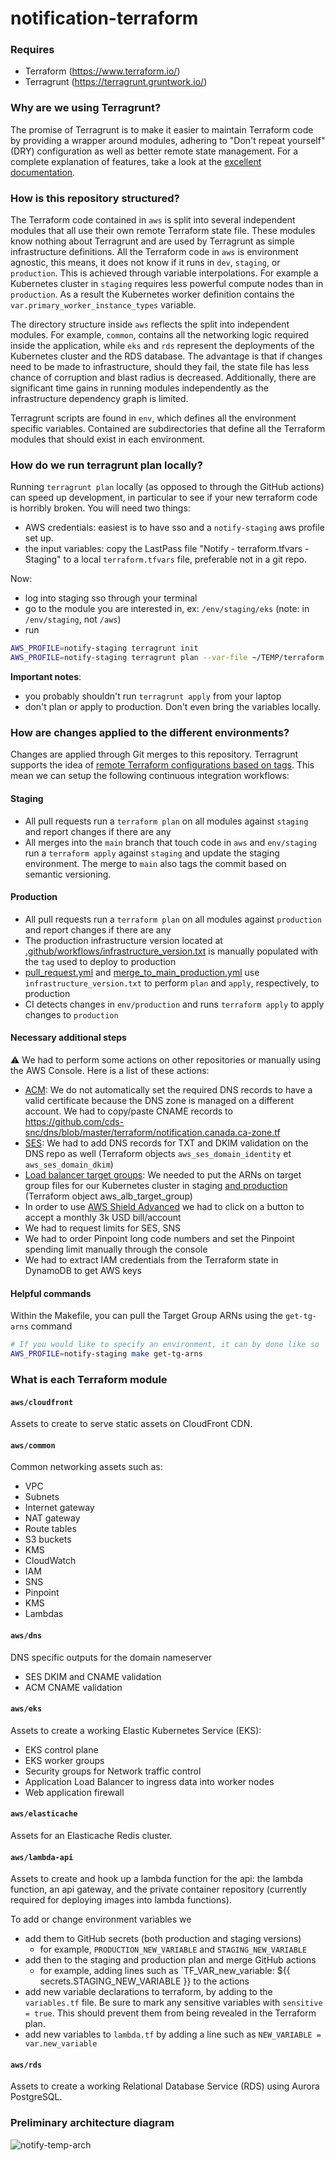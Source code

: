 # notification-terraform

### Requires

- Terraform (https://www.terraform.io/)
- Terragrunt (https://terragrunt.gruntwork.io/)

### Why are we using Terragrunt?

The promise of Terragrunt is to make it easier to maintain Terraform code by providing a wrapper around modules, adhering to "Don't repeat yourself" (DRY) configuration as well as better remote state management. For a complete explanation of features, take a look at the [excellent documentation](https://terragrunt.gruntwork.io/docs/#features).

### How is this repository structured?

The Terraform code contained in `aws` is split into several independent modules that all use their own remote Terraform state file. These modules know nothing about Terragrunt and are used by Terragrunt as simple infrastructure definitions. All the Terraform code in `aws` is environment agnostic, this means, it does not know if it runs in `dev`, `staging`, or `production`. This is achieved through variable interpolations. For example a Kubernetes cluster in `staging` requires less powerful compute nodes than in `production`. As a result the Kubernetes worker definition contains the `var.primary_worker_instance_types` variable.

The directory structure inside `aws` reflects the split into independent modules. For example, `common`, contains all the networking logic required inside the application, while `eks` and `rds` represent the deployments of the Kubernetes cluster and the RDS database. The advantage is that if changes need to be made to infrastructure, should they fail, the state file has less chance of corruption and blast radius is decreased. Additionally, there are significant time gains in running modules independently as the infrastructure dependency graph is limited.

Terragrunt scripts are found in `env`, which defines all the environment specific variables. Contained are subdirectories that define all the Terraform modules that should exist in each environment.

### How do we run terragrunt plan locally?

Running `terragrunt plan` locally (as opposed to through the GitHub actions) can speed up development, in particular to see if your new terraform code is horribly broken. You will need two things:

- AWS credentials: easiest is to have sso and a `notify-staging` aws profile set up.
- the input variables: copy the LastPass file "Notify - terraform.tfvars - Staging" to a local `terraform.tfvars` file, preferable not in a git repo.

Now:

- log into staging sso through your terminal
- go to the module you are interested in, ex: `/env/staging/eks` (note: in `/env/staging`, not `/aws`)
- run

```sh
AWS_PROFILE=notify-staging terragrunt init
AWS_PROFILE=notify-staging terragrunt plan --var-file ~/TEMP/terraform.tfvars
```

**Important notes**:

- you probably shouldn't run `terragrunt apply` from your laptop
- don't plan or apply to production. Don't even bring the variables locally.

### How are changes applied to the different environments?

Changes are applied through Git merges to this repository. Terragrunt supports the idea of [remote Terraform configurations based on tags](https://terragrunt.gruntwork.io/docs/features/keep-your-terraform-code-dry/#remote-terraform-configurations). This mean we can setup the following continuous integration workflows:

#### Staging

- All pull requests run a `terraform plan` on all modules against `staging` and report changes if there are any
- All merges into the `main` branch that touch code in `aws` and `env/staging` run a `terraform apply` against `staging` and update the staging environment. The merge to `main` also tags the commit based on semantic versioning.

#### Production

- All pull requests run a `terraform plan` on all modules against `production` and report changes if there are any
- The production infrastructure version located at [.github/workflows/infrastructure_version.txt](.github/workflows/infrastructure_version.txt) is manually populated with the `tag` used to deploy to production
- [pull_request.yml](`.github/workflows/pull_request.yml`) and [merge_to_main_production.yml](.github/workflows/merge_to_main_production.yml) use `infrastructure_version.txt` to perform `plan` and `apply`, respectively, to production
- CI detects changes in `env/production` and runs `terraform apply` to apply changes to `production`

#### Necessary additional steps

⚠️ We had to perform some actions on other repositories or manually using the AWS Console. Here is a list of these actions:

- [ACM](https://github.com/cds-snc/notification-terraform/blob/main/aws/dns/acm.tf): We do not automatically set the required DNS records to have a valid certificate because the DNS zone is managed on a different account. We had to copy/paste CNAME records to https://github.com/cds-snc/dns/blob/master/terraform/notification.canada.ca-zone.tf 
- [SES](https://github.com/cds-snc/notification-terraform/blob/main/aws/dns/ses.tf): We had to add DNS records for TXT and DKIM validation on the DNS repo as well (Terraform objects `aws_ses_domain_identity` et `aws_ses_domain_dkim`)
- [Load balancer target groups](https://github.com/cds-snc/notification-terraform/blob/main/aws/eks/alb.tf): We needed to put the ARNs on target group files for our Kubernetes cluster in staging [and production](https://github.com/cds-snc/notification-manifests/tree/main/env/production) (Terraform object aws_alb_target_group)
- In order to use [AWS Shield Advanced](https://aws.amazon.com/shield/) we had to click on a button to accept a monthly 3k USD bill/account
- We had to request limits for SES, SNS
- We had to order Pinpoint long code numbers and set the Pinpoint spending limit manually through the console
- We had to extract IAM credentials from the Terraform state in DynamoDB to get AWS keys

#### Helpful commands

Within the Makefile, you can pull the Target Group ARNs using the `get-tg-arns` command

```sh
# If you would like to specify an environment, it can by done like so
AWS_PROFILE=notify-staging make get-tg-arns
```

### What is each Terraform module

#### `aws/cloudfront`

Assets to create to serve static assets on CloudFront CDN.

#### `aws/common`

Common networking assets such as:

- VPC
- Subnets
- Internet gateway
- NAT gateway
- Route tables
- S3 buckets
- KMS
- CloudWatch
- IAM
- SNS
- Pinpoint
- KMS
- Lambdas

#### `aws/dns`

DNS specific outputs for the domain nameserver

- SES DKIM and CNAME validation
- ACM CNAME validation

#### `aws/eks`

Assets to create a working Elastic Kubernetes Service (EKS):

- EKS control plane
- EKS worker groups
- Security groups for Network traffic control
- Application Load Balancer to ingress data into worker nodes
- Web application firewall

#### `aws/elasticache`

Assets for an Elasticache Redis cluster.

#### `aws/lambda-api`

Assets to create and hook up a lambda function for the api:  the lambda function, an api gateway, and the private container repository (currently required for deploying images into lambda functions).

To add or change environment variables we

- add them to GitHub secrets (both production and staging versions)
  - for example, `PRODUCTION_NEW_VARIABLE` and `STAGING_NEW_VARIABLE`
- add then to the staging and production plan and merge GitHub actions
  - for example, adding lines such as `TF_VAR_new_variable: ${{ secrets.STAGING_NEW_VARIABLE }} to the actions
- add new variable declarations to terraform, by adding to the `variables.tf` file. Be sure to mark any sensitive variables with `sensitive = true`. This should prevent them from being revealed in the Terraform plan.
- add new variables to `lambda.tf` by adding a line such as `NEW_VARIABLE = var.new_variable`

#### `aws/rds`

Assets to create a working Relational Database Service (RDS) using Aurora PostgreSQL.

### Preliminary architecture diagram

![notify-temp-arch](https://user-images.githubusercontent.com/867334/98271915-7083ba00-1f5e-11eb-82e1-30b188c4dfb9.png)

